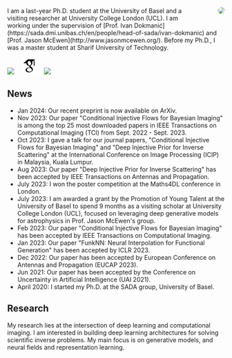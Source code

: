 
<div style="float: right; margin-left: 40px;">
  <img src="https://sada.dmi.unibas.ch/gallery/full/146/70739@2x.jpg" style="border-radius: 50%;" width="300">
</div>
I am a last-year Ph.D. student at the University of Basel and a visiting researcher at University College London (UCL). I am working under the supervision of [Prof. Ivan Dokmanić](https://sada.dmi.unibas.ch/en/people/head-of-sada/ivan-dokmanic) and [Prof. Jason McEwen](http://www.jasonmcewen.org/). Before my Ph.D., I was a master student at Sharif University of Technology.


<!-- I am a last-year Ph.D. student at the University of Basel and a visiting researcher at University College London (UCL). I am working under the supervision of [Prof. Ivan Dokmanić](https://sada.dmi.unibas.ch/en/people/head-of-sada/ivan-dokmanic) and [Prof. Jason McEwen](http://www.jasonmcewen.org/). Before my Ph.D., I was a master student at Sharif University of Technology. -->

[<img src="https://upload.wikimedia.org/wikipedia/commons/0/06/Linkedin_circle_black-512.png" height="40px">](https://www.linkedin.com/in/amir-ehsan/) &nbsp;&nbsp;&nbsp; [<img src="google-scholar.svg" height="40px">](https://scholar.google.com/citations?user=Rou2vXcAAAAJ&hl=en) &nbsp;&nbsp;&nbsp; [<img src="https://github.githubassets.com/assets/GitHub-Mark-ea2971cee799.png" height="42px">](https://github.com/AmirEhsan95)


## News

* Jan 2024: Our recent preprint is now available on ArXiv.
* Nov 2023: Our paper "Conditional Injective Flows for Bayesian Imaging" is among the top 25 most downloaded papers in IEEE Transactions on Computational Imaging (TCI) from Sept. 2022 - Sept. 2023.
* Oct 2023: I gave a talk for our journal papers, "Conditional Injective Flows for Bayesian Imaging" and "Deep Injective Prior for Inverse Scattering" at the International Conference on Image Processing (ICIP) in Malaysia, Kuala Lumpur.
* Aug 2023: Our paper "Deep Injective Prior for Inverse Scattering" has been accepted by IEEE Transactions on Antennas and Propagation.
* July 2023: I won the poster competition at the Maths4DL conference in London.
* July 2023: I am awarded a grant by the Promotion of Young Talent at the University of Basel to spend 9 months as a visiting scholar at University College London (UCL), focused on leveraging deep generative models for astrophysics in Prof. Jason McEwen's group. 
* Feb 2023: Our paper "Conditional Injective Flows for Bayesian Imaging" has been accepted by IEEE Transactions on Computational Imaging.
* Jan 2023: Our paper "FunkNN: Neural Interpolation for Functional Generation" has been accepted by ICLR 2023.
* Dec 2022: Our paper has been accepted by European Conference on Antennas and Propagation (EUCAP 2023).
* Jun 2021: Our paper has been accepted by the Conference on Uncertainty in Artificial Intelligence (UAI 2021).
* April 2020: I started my Ph.D. at the SADA group, University of Basel.

## Research
My research lies at the intersection of deep learning and computational imaging. I am interested in building deep learning architectures for solving scientific inverse problems. My main focus is on generative models, and neural fields and representation learning.

